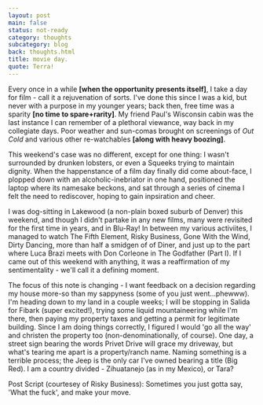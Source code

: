 ```yaml
---
layout: post
main: false
status: not-ready
category: thoughts
subcategory: blog
back: thoughts.html
title: movie day.
quote: Terra!
---
```


Every once in a while **\[when the opportunity presents itself\]**, I take a day for film - call it a rejuvenation of sorts. I've done this since I was a kid, but never with a purpose in my younger years; back then, free time was a sparity **\[no time to spare+rarity\]**. My friend Paul's Wisconsin cabin was the last instance I can remember of a plethoral viewance, way back in my collegiate days. Poor weather and sun-comas brought on screenings of _Out Cold_ and various other re-watchables **\[along with heavy boozing\]**. 

This weekend's case was no different, except for one thing: I wasn't surrounded by drunken lobsters, or even a Squeeks trying to maintain dignity. When the happenstance of a film day finally did come about-face, I plopped down with an alcoholic-inebriator in one hand, positioned the laptop where its namesake beckons, and sat through a series of cinema I felt the need to rediscover, hoping to gain inpsiration and cheer.

I was dog-sitting in Lakewood (a non-plain boxed suburb of Denver) this weekend, and though I didn't partake in any new films, many were revisited for the first time in years, and in Blu-Ray! In between my various activiites, I managed to watch The Fifth Element, Risky Business, Gone With the Wind, Dirty Dancing, more than half a smidgen of of Diner, and just up to the part where Luca Brazi meets with Don Corleone in The Godfather (Part I). If I came out of this weekend with anything, it was a reaffirmation of my sentimentality - we'll call it a defining moment.

The focus of this note is changing - I want feedback on a decision regarding my house more-so than my sappyness (some of you just went...phewww). I'm heading down to my land in a couple weeks; I will be stopping in Salida for Fibark (super excited!), trying some liquid mountaineering while I'm there, then paying my property taxes and getting a permit for legitimate building. Since I am doing things correctly, I figured I would 'go all the way' and christen the property too (non-denominationally, of course). One day, a street sign bearing the words Privet Drive will grace my driveway, but what's tearing me apart is a property/ranch name. Naming something is a terrible process; the Jeep is the only car I've owned bearing a title (Big Red). I am a country divided - Zihuatanejo (as in my Mexico), or Tara?

Post Script (courtesey of Risky Business): Sometimes you just gotta say, 'What the fuck', and make your move.